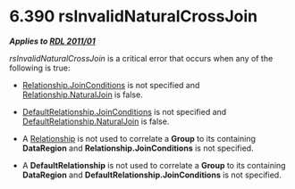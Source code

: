 <html dir="LTR" xmlns:mshelp="http://msdn.microsoft.com/mshelp" xmlns:ddue="http://ddue.schemas.microsoft.com/authoring/2003/5" xmlns:xlink="http://www.w3.org/1999/xlink" xmlns:tool="http://www.microsoft.com/tooltip">
    <head>
        <meta http-equiv="Content-Type" content="text/html; CHARSET=utf-8"></meta>
        <meta name="save" content="history"></meta>
        <title>6.390 rsInvalidNaturalCrossJoin</title>
        <xml>
            <mshelp:toctitle title="6.390 rsInvalidNaturalCrossJoin"></mshelp:toctitle>
            <mshelp:rltitle title="[MS-RDL]: rsInvalidNaturalCrossJoin"></mshelp:rltitle>
            <mshelp:keyword index="A" term="137a4a99-b14a-4fb2-9238-6b67a6d42daa"></mshelp:keyword>
            <mshelp:attr name="DCSext.ContentType" value="open specification"></mshelp:attr>
            <mshelp:attr name="AssetID" value="137a4a99-b14a-4fb2-9238-6b67a6d42daa"></mshelp:attr>
            <mshelp:attr name="TopicType" value="kbRef"></mshelp:attr>
            <mshelp:attr name="DCSext.Title" value="[MS-RDL]: rsInvalidNaturalCrossJoin" />
        </xml>
    </head>
    <body>
        <div id="header">
            <h1 class="heading">6.390 rsInvalidNaturalCrossJoin</h1>
        </div>
        <div id="mainSection">
            <div id="mainBody">
                <div id="allHistory" class="saveHistory"></div>
                <div id="sectionSection0" class="section" name="collapseableSection">
                    

<p><b><i>Applies to </i></b><a href="bf2bab1a-b608-4bcc-b718-1cc1baa9579c.md"><b><i>RDL 2011/01</i></b></a></p>

<p><i>rsInvalidNaturalCrossJoin</i> is a critical error that
occurs when any of the following is true:</p>

<ul><li><p><span><span> 
</span></span><a href="cae4654e-2100-481d-9e66-3209f30eda82.md">Relationship.JoinConditions</a>
is not specified and <a href="010c596a-95a7-4db2-b1e0-76f2d4eb4c7a.md">Relationship.NaturalJoin</a>
is false.</p>

</li><li><p><span><span> 
</span></span><a href="76935d83-6fa0-45ee-aa70-5dfebaf624f8.md">DefaultRelationship.JoinConditions</a>
is not specified and <a href="ee84a2d2-9bf3-4454-8c8f-0175bac4538f.md">DefaultRelationship.NaturalJoin</a>
is false.</p>

</li><li><p><span><span> 
</span></span>A <a href="6d1c77e5-1573-4ad6-8d2a-c507411ad94b.md">Relationship</a>
is not used to correlate a <b>Group</b> to its containing <b>DataRegion</b> and
<b>Relationship.JoinConditions</b> is not specified.</p>

</li><li><p><span><span> 
</span></span>A <b>DefaultRelationship</b> is not used to correlate a <b>Group</b>
to its containing <b>DataRegion</b> and <b>DefaultRelationship.JoinConditions</b>
is not specified.</p>

</li></ul>
                </div>
            </div>
        </div>
    </body>
</html>